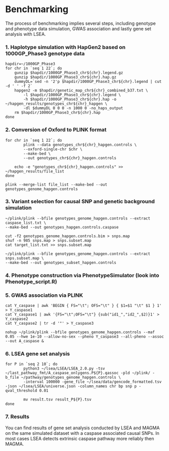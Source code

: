 # Benchmarking
The process of benchmarking implies several steps, including genotype and phenotype data simulation, GWAS association
and lastly gene set analysis with LSEA.

### 1. Haplotype simulation with HapGen2 based on 1000GP_Phase3 genotype data

```{r, engine=bash}
hapdir=~/1000GP_Phase3
for chr in `seq 1 22`; do
	gunzip $hapdir/1000GP_Phase3_chr${chr}.legend.gz
	gunzip $hapdir/1000GP_Phase3_chr${chr}.hap.gz
	dummyDL=`sed -n '2'p $hapdir/1000GP_Phase3_chr${chr}.legend | cut -d ' ' -f 2`
	hapgen2 -m $hapdir/genetic_map_chr${chr}_combined_b37.txt \
        -l $hapdir/1000GP_Phase3_chr${chr}.legend \
        -h $hapdir/1000GP_Phase3_chr${chr}.hap -o ~/hapgen_results/genotypes_chr${chr}_hapgen \
        -dl $dummyDL 0 0 0 -n 1000 0 -no_haps_output 
	rm $hapdir/1000GP_Phase3_chr${chr}.hap
done
```

### 2. Conversion of Oxford to PLINK format

```{r, engine=bash}
for chr in `seq 1 22`; do
        plink --data genotypes_chr${chr}_hapgen.controls \
        --oxford-single-chr $chr \
        --make-bed \
        --out genotypes_chr${chr}_hapgen.controls
        
	echo -e "genotypes_chr${chr}_hapgen.controls" >> ~/hapgen_results/file_list
done

plink --merge-list file_list --make-bed --out genotypes_genome_hapgen.controls
```

### 3. Variant selection for causal SNP and genetic background simulation

```{r, engine=bash}
~/plink/plink --bfile genotypes_genome_hapgen.controls --extract caspase_list.txt \
--make-bed --out genotypes_hapgen.controls.caspase

cut -f2 genotypes_genome_hapgen.controls.bim > snps.map 
shuf -n 985 snps.map > snps.subset.map
cat target_list.txt >> snps.subset.map

~/plink/plink --bfile genotypes_genome_hapgen.controls --extract snps.subset.map \
--make-bed --out genotypes_subset_hapgen.controls
```

### 4. Phenotype construction via PhenotypeSimulator (look into Phenotype_script.R)

### 5. GWAS association via PLINK

```{r, engine=bash}
cat Y_caspase | awk 'BEGIN { FS="\t"; OFS="\t" } { $1=$1 "\t" $1 } 1' > Y_caspase1 
cat Y_caspase1 | awk '{FS="\t";OFS="\t"} {sub("id1_","id2_",$2)}1' > Y_caspase2
cat Y_caspase2 | tr -d '"' > Y_caspase3

nohup ~/plink/plink --bfile genotypes_genome_hapgen.controls --maf 0.05 --hwe 1e-10 --allow-no-sex --pheno Y_caspase3 --all-pheno --assoc --out A_caspase &

```
### 6. LSEA gene set analysis

```{r, engine=bash}
for P in `seq 2 10`; do
        python3 ~/lsea/LSEA/LSEA_2.0.py -tsv ~/last_pathway_fmt/A_caspase_onlygens.P${P}.qassoc -pld ~/plink/ -b_file ~/pathway/genotypes_genome_hapgen.controls \
        -interval 100000 -gene_file ~/lsea/data/gencode_formatted.tsv -json ~/lsea/LSEA/universe.json -column_names chr bp snp p -qval_threshold 0.01
        
        mv result.tsv result_P${P}.tsv
done

```
### 7. Results
You can find results of gene set analysis conducted by LSEA and MAGMA on the same simulated dataset with a caspase associated causal SNPs. In most cases LSEA detects extrinsic caspase pathway more reliably then MAGMA.
